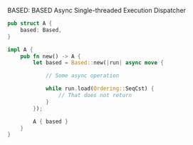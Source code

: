 BASED: BASED Async Single-threaded Execution Dispatcher

```rust
pub struct A {
    based: Based,
}

impl A {
    pub fn new() -> A {
        let based = Based::new(|run| async move {

            // Some async operation

            while run.load(Ordering::SeqCst) {
                // That does not return
            }
        });

        A { based }
    }
}
```
